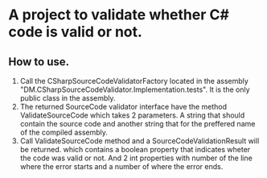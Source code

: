 # A project to validate whether  C# code is valid or not.

## How to use.
1. Call the CSharpSourceCodeValidatorFactory located in the assembly "DM.CSharpSourceCodeValidator.Implementation.tests".
   It is the only public class in the assembly.
2. The returned SourceCode validator interface have the method ValidateSourceCode which takes 2 parameters.
   A string that should contain the source code and another string that for the preffered name of the compiled assembly.
3. Call ValidateSourceCode method and a SourceCodeValidationResult will be returned. which contains a boolean property
   that indicates wheter the code was valid or not. And 2 int properties with number of the line where the error starts
   and a number of where the error ends.


